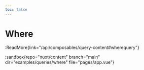 ```yaml
---
toc: false
---
```


# Where

:ReadMore{link="/api/composables/query-content#wherequery"}

:sandbox{repo="nuxt/content" branch="main" dir="examples/queries/where" file="pages/app.vue"}
